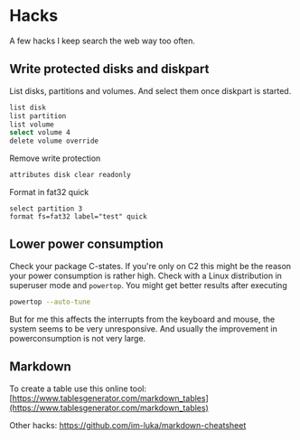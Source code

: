 # Hacks

A few hacks I keep search the web way too often.

## Write protected disks and diskpart

List disks, partitions and volumes. And select them once diskpart is started.

``` sh
list disk
list partition
list volume
select volume 4
delete volume override
```

Remove write protection

``` sh
attributes disk clear readonly
```

Format in fat32 quick

```
select partition 3
format fs=fat32 label="test" quick
```

## Lower power consumption

Check your package C-states. If you're only on C2 this might be the reason your power consumption is rather high. Check with a Linux distribution in superuser mode and `powertop`. You might get better results after executing

``` sh
powertop --auto-tune
```

But for me this affects the interrupts from the keyboard and mouse, the system seems to be very unresponsive. And usually the improvement in powerconsumption is not very large.

## Markdown 

To create a table use this online tool: [https://www.tablesgenerator.com/markdown_tables](https://www.tablesgenerator.com/markdown_tables)

Other hacks: https://github.com/im-luka/markdown-cheatsheet
